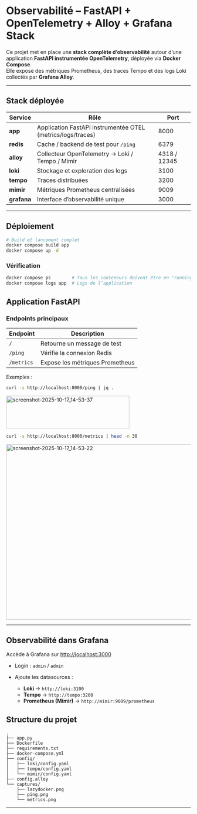 # Observabilité – FastAPI + OpenTelemetry + Alloy + Grafana Stack

Ce projet met en place une **stack complète d’observabilité** autour d’une application **FastAPI instrumentée OpenTelemetry**, déployée via **Docker Compose**.  
Elle expose des métriques Prometheus, des traces Tempo et des logs Loki collectés par **Grafana Alloy**.

---

## Stack déployée

| Service | Rôle | Port |
|----------|------|------|
| **app** | Application FastAPI instrumentée OTEL (metrics/logs/traces) | 8000 |
| **redis** | Cache / backend de test pour `/ping` | 6379 |
| **alloy** | Collecteur OpenTelemetry → Loki / Tempo / Mimir | 4318 / 12345 |
| **loki** | Stockage et exploration des logs | 3100 |
| **tempo** | Traces distribuées | 3200 |
| **mimir** | Métriques Prometheus centralisées | 9009 |
| **grafana** | Interface d’observabilité unique | 3000 |

---

## Déploiement

```bash
# Build et lancement complet
docker compose build app
docker compose up -d
````

### Vérification

```bash
docker compose ps        # Tous les conteneurs doivent être en "running"
docker compose logs app  # Logs de l’application
```

## Application FastAPI

### Endpoints principaux

| Endpoint   | Description                     |
| ---------- | ------------------------------- |
| `/`        | Retourne un message de test     |
| `/ping`    | Vérifie la connexion Redis      |
| `/metrics` | Expose les métriques Prometheus |

Exemples :

```bash
curl -s http://localhost:8000/ping | jq .
```

<img width="336" height="89" alt="screenshot-2025-10-17_14-53-37" src="https://github.com/user-attachments/assets/e8c0c7bd-0bff-4619-8a2f-a0dc7ee80bd7" />


```bash
curl -s http://localhost:8000/metrics | head -n 30
```

<img width="688" height="478" alt="screenshot-2025-10-17_14-53-22" src="https://github.com/user-attachments/assets/c53c5a49-2094-4f39-9852-ff2e438d65b7" />


---

## Observabilité dans Grafana

Accède à Grafana sur [http://localhost:3000](http://localhost:3000)

* Login : `admin` / `admin`
* Ajoute les datasources :

  * **Loki** → `http://loki:3100`
  * **Tempo** → `http://tempo:3200`
  * **Prometheus (Mimir)** → `http://mimir:9009/prometheus`

## Structure du projet

```
.
├── app.py
├── Dockerfile
├── requirements.txt
├── docker-compose.yml
├── config/
│   ├── loki/config.yaml
│   ├── tempo/config.yaml
│   └── mimir/config.yaml
├── config.alloy
└── captures/
    ├── lazydocker.png
    ├── ping.png
    └── metrics.png
```

---



